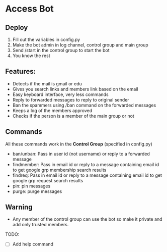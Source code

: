 # Access Bot

## Deploy

1. Fill out the variables in config.py
2. Make the bot admin in log channel, control group and main group
3. Send /start in the control group to start the bot
4. You know the rest

## Features:

* Detects if the mail is gmail or edu
* Gives you search links and members link based on the email
* Easy keyboard interface, very less commands
* Reply to forwarded messages to reply to original sender
* Ban the spammers using /ban command on the forwarded messages
* Keeps a log of the members approved
* Checks if the person is a member of the main group or not

## Commands

All these commands work in the **Control Group** (specified in config.py)

* ban/unban: Pass in user id (not username) or reply to a forwarded message
* findmember: Pass in email id or reply to a message containing email id to get google grp membership search results
* findreq: Pass in email id or reply to a message containing email id to get google grp request search results
* pin: pin messages
* purge: purge messages

## Warning

* Any member of the control group can use the bot so make it private and add only trusted members.

TODO:

* [ ] Add help command
